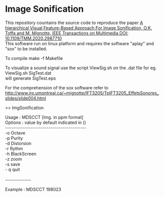 # Image Sonification
This repository countains the source code to reproduce the paper 
[A hierarchical Visual Feature-Based Approach For Image Sonification, O.K. Toffa and M. Mignotte, IEEE Transactions on Multimedia DOI: 10.1109/TMM.2020.2987710](https://ieeexplore.ieee.org/document/9070218)
<br>
This software run on linux platform and requires the software "aplay" and "sox" to be installed.

To compile
make -f Makefile

To visualize a sound signal use the script ViewSig.sh on the .dat file
for eg. ViewSig.sh SigTest.dat <br>
will generate SigTest.eps

For the comprehension of the sox software refer to 
http://www.iro.umontreal.ca/~mignotte/IFT3205/TpIFT3205_EffetsSonores_slides/slide004.html

\>\> ImgSonification


Usage   : MDSCCT [Img. in ppm format] <br>
 Options : value by default indicated in () <br>
            ----------------------------------------- <br>
            -o Octave <br>
            -p Purity <br>
            -d Distorsion <br>
            -r Rythm <br>
            -h BlackScreen <br>
            -z zoom <br>
			      -s save <br>
            - q quit <br>
			      <br>
            -------------

 Example : MDSCCT 198023

